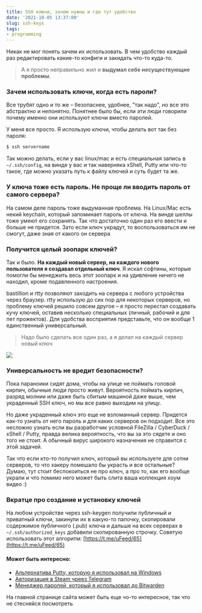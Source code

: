 ```yaml
---
title: SSH ключи, зачем нужны и где тут удобство
date: '2021-10-05 13:37:00'
slug: ssh-keys
tags:
- programming
---
```


Никак не мог понять зачем их использовать. В чем удобство каждый раз редактировать какие-то конфиги и закидать что-то куда-то.

> А я просто неправильно жил и **выдумал себе несуществующие проблемы**.

### Зачем использовать ключи, когда есть пароли?

Все трубят одно и то же – безопаснее, удобнее, "так надо", но все это абстрактно и непонятно. Понятнее было бы, если эти люди говорили почему именно они используют ключи вместо паролей.

У меня все просто. Я использую ключи, чтобы делать вот так без пароля:

```sh
$ ssh servername
```

Так можно делать, если у вас linux/mac и есть специальная запись в `~/.ssh/config`, на винде у вас и так наверняка xShell, Putty или что-то такое, где можно указать путь к файлу ключей и суть будет та же.

### У ключа тоже есть пароль. Не проще ли вводить пароль от самого сервера?

На самом деле пароль тоже выдуманная проблема. На Linux/Mac есть некий keychain, который запоминает пароль от ключа. На винде шеллы тоже умеют его сохранять. Так что достаточно один раз его ввести и больше не придется. Зато если ключ украдут, то воспользоваться им не смогут, даже зная от какого он сервера

### Получится целый зоопарк ключей?

Так и было. **На каждый новый сервер, на каждого нового пользователя я создавал отдельный ключ**. Я искал софтины, которые помогли бы менеджить весь этот зоопарк и на удивление ничего не находил, кроме подавленного настроения.

bastillion и rtty позволяют заходить на сервера с любого устройства через браузер. rtty использую до сих пор для некоторых серверов, но проблему ключей решило совсем другое – я просто перестал создавать кучу ключей, оставив несколько специальных (личный, рабочий и для пет прожектов). Для удобства восприятия представьте, что он вообще 1 единственный универсальный.

> Надо было сделать все один раз, а я делал на каждый сервер новый ключ

![](https://s3.blog.amd-nick.me/2021/10/image.png)

### Универсальность не вредит безопасности?

Пока параноики сидят дома, чтобы на улице не поймать головой кирпич, обычные люди просто живут. Вероятность поймать кирпич, разряд молнии или даже быть сбитым машиной даже выше, чем украденный SSH ключ, но мы все равно выходим на улицу.

Но даже украденный ключ это еще не взломанный сервер. Придется как-то узнать от него пароль и для каких серверов он подходит. Все это несложно узнать если вы разработчик условной FileZilla / CyberDuck / xShell / Putty, правда велика вероятность, что вы за это сядете и оно того не стоит. А обычный вирус широкого назначения не справится с этой задачей.

Так что если кто-то получил ключ, который вы используете для сотни серверов, то что хакеру помешало бы украсть и все остальные? Думаю, тут стоит беспокоиться не про ключ, а про то, как его вообще украли и что помимо него может быть слита ваша коллекция хоум видео :)

### Вкратце про создание и установку ключей

На любом устройстве через ssh-keygen получили публичный и приватный ключи, закинули их в какую-то папочку, скопировали содержимое публичного (.pub) ключа и дальше на всех серверах в `~/.ssh/authorized_keys` добавили скопированную строчку. Советую использовать этот алгоритм: [https://t.me/uFeed/65](https://t.me/uFeed/65)

#### Может быть интересно:

- [Альтернатива Putty, которую я использовал на Windows](xshell-alternative-for-putty/)
- [Авторизация в Steam чреез Telegram](steam-telegram-authenticator/)
- [Менеджер паролей, который я использовал до Bitwarden](keepass-free-password-manager/)

На главной странице сайта может быть еще чо-то интересное, так что не стесняйся посмотреть

